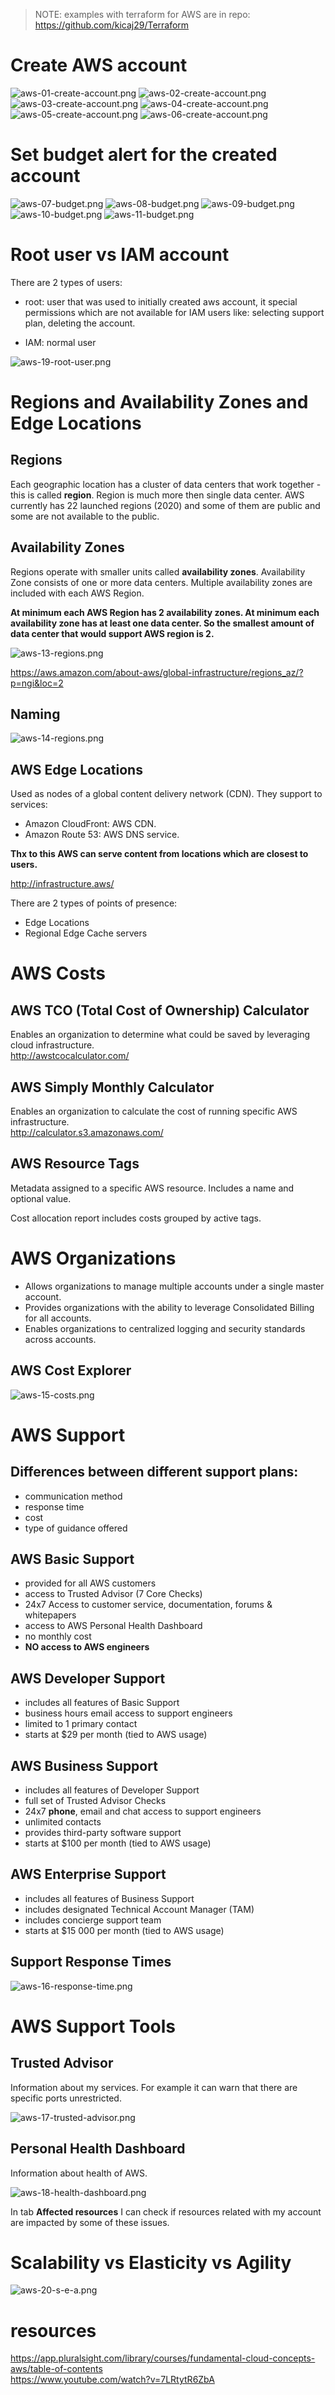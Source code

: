 >NOTE: examples with terraform for AWS are in repo: https://github.com/kicaj29/Terraform

# Create AWS account

![aws-01-create-account.png](images/fundamentals/aws-01-create-account.png)
![aws-02-create-account.png](images/fundamentals/aws-02-create-account.png)
![aws-03-create-account.png](images/fundamentals/aws-03-create-account.png)
![aws-04-create-account.png](images/fundamentals/aws-04-create-account.png)
![aws-05-create-account.png](images/fundamentals/aws-05-create-account.png)
![aws-06-create-account.png](images/fundamentals/aws-06-create-account.png)

# Set budget alert for the created account

![aws-07-budget.png](images/fundamentals/aws-07-budget.png)
![aws-08-budget.png](images/fundamentals/aws-08-budget.png)
![aws-09-budget.png](images/fundamentals/aws-09-budget.png)
![aws-10-budget.png](images/fundamentals/aws-10-budget.png)
![aws-11-budget.png](images/fundamentals/aws-11-budget.png)

# Root user vs IAM account

There are 2 types of users:

* root: user that was used to initially created aws account, it special permissions which are not available for IAM users like: selecting support plan, deleting the account.
  
* IAM: normal user


![aws-19-root-user.png](images/fundamentals/aws-19-root-user.png)


# Regions and Availability Zones and Edge Locations

## Regions
Each geographic location has a cluster of data centers that work together - this is called **region**. Region is much more then single data center.
AWS currently has 22 launched regions (2020) and some of them are public and some are not available to the public.

## Availability Zones
Regions operate with smaller units called **availability zones**.
Availability Zone consists of one or more data centers.
Multiple availability zones are included with each AWS Region.   

**At minimum each AWS Region has 2 availability zones.
At minimum each availability zone has at least one data center. So the smallest amount of data center that would support AWS region is 2.**

![aws-13-regions.png](images/fundamentals/aws-13-regions.png)

https://aws.amazon.com/about-aws/global-infrastructure/regions_az/?p=ngi&loc=2

## Naming

![aws-14-regions.png](images/fundamentals/aws-14-regions.png)

## AWS Edge Locations

Used as nodes of a global content delivery network (CDN).
They support to services:

* Amazon CloudFront: AWS CDN.
* Amazon Route 53: AWS DNS service.

**Thx to this AWS can serve content from locations which are closest to users.**   

http://infrastructure.aws/

There are 2 types of points of presence:
* Edge Locations
* Regional Edge Cache servers

# AWS Costs

## AWS TCO (Total Cost of Ownership) Calculator
Enables an organization to determine what could be saved by leveraging cloud infrastructure.   
http://awstcocalculator.com/

## AWS Simply Monthly Calculator
Enables an organization to calculate the cost of running specific AWS infrastructure.   
http://calculator.s3.amazonaws.com/

## AWS Resource Tags
Metadata assigned to a specific AWS resource. Includes a name and optional value.

Cost allocation report includes costs grouped by active tags.

# AWS Organizations
* Allows organizations to manage multiple accounts under a single master account.
* Provides organizations with the ability to leverage Consolidated Billing for all accounts.
* Enables organizations to centralized logging and security standards across accounts.

## AWS Cost Explorer

![aws-15-costs.png](./images/fundamentals/aws-15-costs.png)

# AWS Support

## Differences between different support plans:
* communication method
* response time
* cost
* type of guidance offered

## AWS Basic Support
* provided for all AWS customers
* access to Trusted Advisor (7 Core Checks)
* 24x7 Access to customer service, documentation, forums & whitepapers
* access to AWS Personal Health Dashboard
* no monthly cost
* **NO access to AWS engineers**

## AWS Developer Support
* includes all features of Basic Support
* business hours email access to support engineers
* limited to 1 primary contact
* starts at $29 per month (tied to AWS usage)

## AWS Business Support
* includes all features of Developer Support
* full set of Trusted Advisor Checks
* 24x7 **phone**, email and chat access to support engineers
* unlimited contacts
* provides third-party software support
* starts at $100 per month (tied to AWS usage)

## AWS Enterprise Support
* includes all features of Business Support
* includes designated Technical Account Manager (TAM)
* includes concierge support team
* starts at $15 000 per month (tied to AWS usage)

## Support Response Times

![aws-16-response-time.png](images/fundamentals/aws-16-response-time.png)

# AWS Support Tools

## Trusted Advisor

Information about my services. For example it can warn that there are specific ports unrestricted.

![aws-17-trusted-advisor.png](images/fundamentals/aws-17-trusted-advisor.png)

## Personal Health Dashboard

Information about health of AWS.

![aws-18-health-dashboard.png](images/fundamentals/aws-18-health-dashboard.png)

In tab **Affected resources** I can check if resources related with my account are impacted by some of these issues.

# Scalability vs Elasticity vs Agility

![aws-20-s-e-a.png](./images/fundamentals/aws-20-s-e-a.png)

# resources
https://app.pluralsight.com/library/courses/fundamental-cloud-concepts-aws/table-of-contents   
https://www.youtube.com/watch?v=7LRtytR6ZbA   

